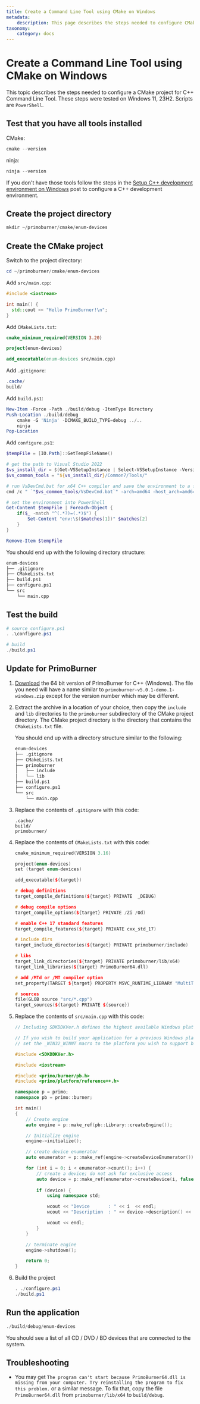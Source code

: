 ```yaml
---
title: Create a Command Line Tool using CMake on Windows
metadata:
    description: This page describes the steps needed to configure CMake project for PrimoBurner Command Line Tool on Windows
taxonomy:
    category: docs
---
```


# Create a Command Line Tool using CMake on Windows

This topic describes the steps needed to configure a CMake project for C++ Command Line Tool. These steps were tested on Windows 11, 23H2. Scripts are `PowerShell`.

## Test that you have all tools installed

CMake:

```powershell
cmake --version
```

ninja:

```powershell
ninja --version
```

If you don't have those tools follow the steps in the [Setup C++ development environment on Windows](https://blog.primosoftware.com/setup-cpp-development-environment-windows/) post to configure a C++ development environment. 

## Create the project directory

```powershell
mkdir ~/primoburner/cmake/enum-devices
```

## Create the CMake project 

Switch to the project directory:

```powershell
cd ~/primoburner/cmake/enum-devices
```

Add `src/main.cpp`:

```cpp
#include <iostream>

int main() {
  std::cout << "Hello PrimoBurner!\n";
}
```

Add `CMakeLists.txt`:

```cmake
cmake_minimum_required(VERSION 3.20)

project(enum-devices)

add_executable(enum-devices src/main.cpp)
```

Add `.gitignore`:

```powershell
.cache/
build/
```

Add `build.ps1`:

```powershell
New-Item -Force -Path ./build/debug -ItemType Directory 
Push-Location ./build/debug
    cmake -G 'Ninja' -DCMAKE_BUILD_TYPE=debug ../..
    ninja
Pop-Location
```

Add `configure.ps1`:

```powershell
$tempFile = [IO.Path]::GetTempFileName()

# get the path to Visual Studio 2022
$vs_install_dir = $(Get-VSSetupInstance | Select-VSSetupInstance -Version '[17.0,18.0]' | Select-Object -ExpandProperty InstallationPath)
$vs_common_tools = "${vs_install_dir}/Common7/Tools/"

# run VsDevCmd.bat for x64 C++ compiler and save the environment to a file
cmd /c " `"$vs_common_tools/VsDevCmd.bat`" -arch=amd64 -host_arch=amd64 && set > `"$tempFile`""

# set the environment into PowerShell
Get-Content $tempFile | Foreach-Object {
    if($_ -match "^(.*?)=(.*)$") {
        Set-Content "env:\$($matches[1])" $matches[2]
    }
}

Remove-Item $tempFile
```

You should end up with the following directory structure:

```sh
enum-devices
├── .gitignore
├── CMakeLists.txt
├── build.ps1
├── configure.ps1
└── src
    └── main.cpp
```

## Test the build

```powershell
# source configure.ps1
. .\configure.ps1

# build
./build.ps1
```

## Update for PrimoBurner

1. [Download](https://github.com/primoburner/primoburner-core/releases/) the 64 bit version of PrimoBurner for C++ (Windows). The file you need will have a name similar to `primoburner-v5.0.1-demo.1-windows.zip` except for the version number which may be different. 

2. Extract the archive in a location of your choice, then copy the `include` and `lib` directories to the `primoburner` subdirectory of the CMake project directory. The CMake project directory is the directory that contains the `CMakeLists.txt` file.

    You should end up with a directory structure similar to the following:

    ```sh
    enum-devices
    ├── .gitignore
    ├── CMakeLists.txt
    ├── primoburner
    │   ├── include
    │   └── lib
    ├── build.ps1
    ├── configure.ps1
    └── src
        └── main.cpp
    ```

3. Replace the contents of `.gitignore` with this code:

    ```
    .cache/
    build/
    primoburner/
    ```

3. Replace the contents of `CMakeLists.txt` with this code:

    ```cpp
    cmake_minimum_required(VERSION 3.16)

    project(enum-devices)
    set (target enum-devices)

    add_executable(${target})

    # debug definitions
    target_compile_definitions(${target} PRIVATE  _DEBUG)

    # debug compile options
    target_compile_options(${target} PRIVATE /Zi /Od)

    # enable C++ 17 standard features
    target_compile_features(${target} PRIVATE cxx_std_17)

    # include dirs
    target_include_directories(${target} PRIVATE primoburner/include)

    # libs
    target_link_directories(${target} PRIVATE primoburner/lib/x64)
    target_link_libraries(${target} PrimoBurner64.dll)

    # add /MTd or /MT compiler option 
    set_property(TARGET ${target} PROPERTY MSVC_RUNTIME_LIBRARY "MultiThreaded$<$<CONFIG:Debug>:Debug>")

    # sources
    file(GLOB source "src/*.cpp")
    target_sources(${target} PRIVATE ${source})
    ```

4. Replace the contents of `src/main.cpp` with this code:

    ```cpp
    // Including SDKDDKVer.h defines the highest available Windows platform.

    // If you wish to build your application for a previous Windows platform, include WinSDKVer.h and
    // set the _WIN32_WINNT macro to the platform you wish to support before including SDKDDKVer.h.

    #include <SDKDDKVer.h>

    #include <iostream>

    #include <primo/burner/pb.h>
    #include <primo/platform/reference++.h>

    namespace p = primo;
    namespace pb = primo::burner;

    int main()
    {
        // Create engine
        auto engine = p::make_ref(pb::Library::createEngine());

        // Initialize engine
        engine->initialize();

        // create device enumerator
        auto enumerator = p::make_ref(engine->createDeviceEnumerator());

        for (int i = 0; i < enumerator->count(); i++) {
            // create a device; do not ask for exclusive access
            auto device = p::make_ref(enumerator->createDevice(i, false));
            
            if (device) {
                using namespace std;

                wcout << "Device       : " << i  << endl;
                wcout << "Description  : " << device->description() << endl;

                wcout << endl;
            }
        }

        // terminate engine
        engine->shutdown();

        return 0;
    }
    ```

10. Build the project

    ```powershell
    . ./configure.ps1
    ./build.ps1
    ```
## Run the application

```powershell
./build/debug/enum-devices
```

You should see a list of all CD / DVD / BD devices that are connected to the system.

## Troubleshooting

* You may get `The program can't start because PrimoBurner64.dll is missing from your computer. Try reinstalling the program to fix this problem.` or a similar message. To fix that, copy the file `PrimoBurner64.dll` from `primoburner/lib/x64` to `build/debug`.
